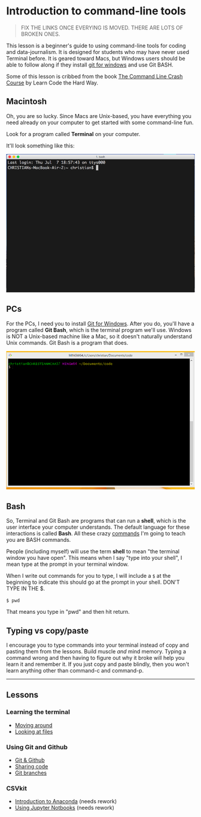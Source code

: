# Introduction to command-line tools

> FIX THE LINKS ONCE EVERYING IS MOVED. THERE ARE LOTS OF BROKEN ONES.

This lesson is a beginner's guide to using command-line tools for coding and data-journalism. It is designed for students who may have never used Terminal before. It is geared toward Macs, but Windows users should be able to follow along if they install [git for windows](https://gitforwindows.org/)  and use Git BASH.

Some of this lesson is cribbed from the book [The Command Line Crash Course](http://cli.learncodethehardway.org/book/) by Learn Code the Hard Way.

## Macintosh

Oh, you are so lucky. Since Macs are Unix-based, you have everything you need already on your computer to get started with some command-line fun.

Look for a program called **Terminal** on your computer.

It'll look something like this:

![Terminal](images/iterm2-start.png)

## PCs

For the PCs, I need you to install [Git for Windows](https://gitforwindows.org/). After you do, you'll have a program called **Git Bash**, which is the terminal program we'll use. Windows is NOT a Unix-based machine like a Mac, so it doesn't naturally understand Unix commands. Git Bash is a program that does.

![git bash](images/gitbash-startup.png)

## Bash

So, Terminal and Git Bash are programs that can run a **shell**, which is the user interface your computer understands. The default language for these interactions is called **Bash**. All these crazy [commands](lectures/Commands.md) I'm going to teach you are BASH commands.

People (including myself) will use the term **shell** to mean "the terminal window you have open". This means when I say "type into your shell", I mean type at the prompt in your terminal window.

When I write out commands for you to type, I will include a `$` at the beginning to indicate this should go at the prompt in your shell. DON'T TYPE IN THE $.

`$ pwd`

That means you type in "pwd" and then hit return.

## Typing vs copy/paste

I encourage you to type commands into your terminal instead of copy and pasting them from the lessons. Build muscle _and_ mind memory. Typing a command wrong and then having to figure out why it broke will help you learn it and remember it. If you just copy and paste blindly, then you won't learn anything other than command-c and command-p.

---
## Lessons

### Learning the terminal

* [Moving around](lectures/MovingAround.md)
* [Looking at files](lectures/LookingAtFiles.md)

### Using Git and Github

* [Git & Github](lectures/git/gitting-started.md)
* [Sharing code](lectures/git/git-clone.md)
* [Git branches](lectures/git/git-branch.md)

### CSVkit

* [Introduction to Anaconda](lectures/IntroToAndaconda.md) (needs rework)
* [Using Jupyter Notbooks](lectures/UsingNotebooks.md) (needs rework)